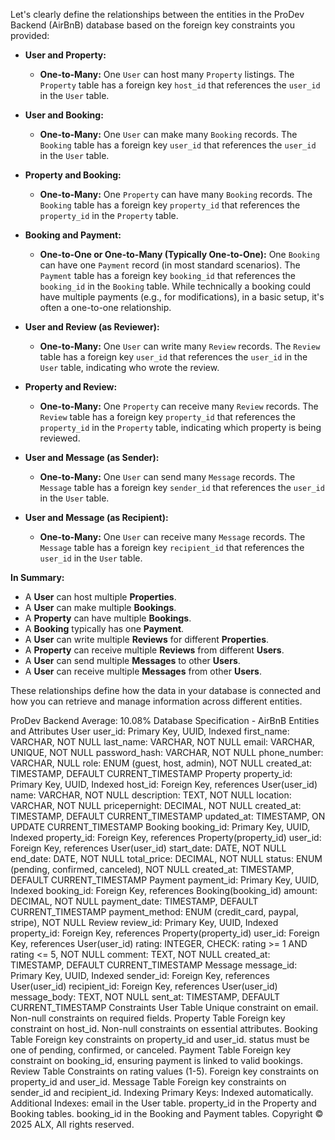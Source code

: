 Let's clearly define the relationships between the entities in the ProDev Backend (AirBnB) database based on the foreign key constraints you provided:

* **User and Property:**
    * **One-to-Many:** One `User` can host many `Property` listings. The `Property` table has a foreign key `host_id` that references the `user_id` in the `User` table.

* **User and Booking:**
    * **One-to-Many:** One `User` can make many `Booking` records. The `Booking` table has a foreign key `user_id` that references the `user_id` in the `User` table.

* **Property and Booking:**
    * **One-to-Many:** One `Property` can have many `Booking` records. The `Booking` table has a foreign key `property_id` that references the `property_id` in the `Property` table.

* **Booking and Payment:**
    * **One-to-One or One-to-Many (Typically One-to-One):** One `Booking` can have one `Payment` record (in most standard scenarios). The `Payment` table has a foreign key `booking_id` that references the `booking_id` in the `Booking` table. While technically a booking could have multiple payments (e.g., for modifications), in a basic setup, it's often a one-to-one relationship.

* **User and Review (as Reviewer):**
    * **One-to-Many:** One `User` can write many `Review` records. The `Review` table has a foreign key `user_id` that references the `user_id` in the `User` table, indicating who wrote the review.

* **Property and Review:**
    * **One-to-Many:** One `Property` can receive many `Review` records. The `Review` table has a foreign key `property_id` that references the `property_id` in the `Property` table, indicating which property is being reviewed.

* **User and Message (as Sender):**
    * **One-to-Many:** One `User` can send many `Message` records. The `Message` table has a foreign key `sender_id` that references the `user_id` in the `User` table.

* **User and Message (as Recipient):**
    * **One-to-Many:** One `User` can receive many `Message` records. The `Message` table has a foreign key `recipient_id` that references the `user_id` in the `User` table.

**In Summary:**

* A **User** can host multiple **Properties**.
* A **User** can make multiple **Bookings**.
* A **Property** can have multiple **Bookings**.
* A **Booking** typically has one **Payment**.
* A **User** can write multiple **Reviews** for different **Properties**.
* A **Property** can receive multiple **Reviews** from different **Users**.
* A **User** can send multiple **Messages** to other **Users**.
* A **User** can receive multiple **Messages** from other **Users**.

These relationships define how the data in your database is connected and how you can retrieve and manage information across different entities.

ProDev Backend
Average: 10.08%
Database Specification - AirBnB
Entities and Attributes
User
user_id: Primary Key, UUID, Indexed
first_name: VARCHAR, NOT NULL
last_name: VARCHAR, NOT NULL
email: VARCHAR, UNIQUE, NOT NULL
password_hash: VARCHAR, NOT NULL
phone_number: VARCHAR, NULL
role: ENUM (guest, host, admin), NOT NULL
created_at: TIMESTAMP, DEFAULT CURRENT_TIMESTAMP
Property
property_id: Primary Key, UUID, Indexed
host_id: Foreign Key, references User(user_id)
name: VARCHAR, NOT NULL
description: TEXT, NOT NULL
location: VARCHAR, NOT NULL
pricepernight: DECIMAL, NOT NULL
created_at: TIMESTAMP, DEFAULT CURRENT_TIMESTAMP
updated_at: TIMESTAMP, ON UPDATE CURRENT_TIMESTAMP
Booking
booking_id: Primary Key, UUID, Indexed
property_id: Foreign Key, references Property(property_id)
user_id: Foreign Key, references User(user_id)
start_date: DATE, NOT NULL
end_date: DATE, NOT NULL
total_price: DECIMAL, NOT NULL
status: ENUM (pending, confirmed, canceled), NOT NULL
created_at: TIMESTAMP, DEFAULT CURRENT_TIMESTAMP
Payment
payment_id: Primary Key, UUID, Indexed
booking_id: Foreign Key, references Booking(booking_id)
amount: DECIMAL, NOT NULL
payment_date: TIMESTAMP, DEFAULT CURRENT_TIMESTAMP
payment_method: ENUM (credit_card, paypal, stripe), NOT NULL
Review
review_id: Primary Key, UUID, Indexed
property_id: Foreign Key, references Property(property_id)
user_id: Foreign Key, references User(user_id)
rating: INTEGER, CHECK: rating >= 1 AND rating <= 5, NOT NULL
comment: TEXT, NOT NULL
created_at: TIMESTAMP, DEFAULT CURRENT_TIMESTAMP
Message
message_id: Primary Key, UUID, Indexed
sender_id: Foreign Key, references User(user_id)
recipient_id: Foreign Key, references User(user_id)
message_body: TEXT, NOT NULL
sent_at: TIMESTAMP, DEFAULT CURRENT_TIMESTAMP
Constraints
User Table
Unique constraint on email.
Non-null constraints on required fields.
Property Table
Foreign key constraint on host_id.
Non-null constraints on essential attributes.
Booking Table
Foreign key constraints on property_id and user_id.
status must be one of pending, confirmed, or canceled.
Payment Table
Foreign key constraint on booking_id, ensuring payment is linked to valid bookings.
Review Table
Constraints on rating values (1-5).
Foreign key constraints on property_id and user_id.
Message Table
Foreign key constraints on sender_id and recipient_id.
Indexing
Primary Keys: Indexed automatically.
Additional Indexes:
email in the User table.
property_id in the Property and Booking tables.
booking_id in the Booking and Payment tables.
Copyright © 2025 ALX, All rights reserved.
